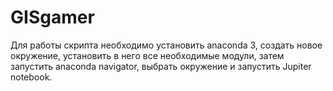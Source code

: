 # GISgamer
Для работы скрипта необходимо установить anaconda 3, создать новое окружение, установить в него все необходимые модули, затем запустить anaconda navigator, выбрать окружение и запустить Jupiter notebook.
